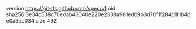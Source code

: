 version https://git-lfs.github.com/spec/v1
oid sha256:3e34c538c70edab43040e220e2338a981edb9b3d70f1f284d1f1b4de0a3ab034
size 492
